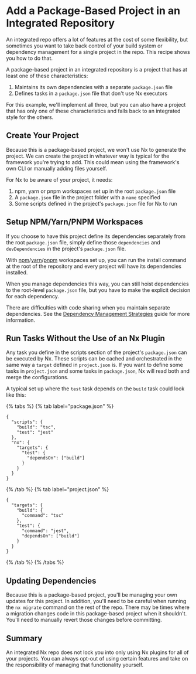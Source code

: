 # Add a Package-Based Project in an Integrated Repository

An integrated repo offers a lot of features at the cost of some flexibility, but sometimes you want to take back control of your build system or dependency management for a single project in the repo. This recipe shows you how to do that.

A package-based project in an integrated repository is a project that has at least one of these characteristics:

1. Maintains its own dependencies with a separate `package.json` file
2. Defines tasks in a `package.json` file that don't use Nx executors

For this example, we'll implement all three, but you can also have a project that has only one of these characteristics and falls back to an integrated style for the others.

## Create Your Project

Because this is a package-based project, we won't use Nx to generate the project. We can create the project in whatever way is typical for the framework you're trying to add. This could mean using the framework's own CLI or manually adding files yourself.

For Nx to be aware of your project, it needs:

1. npm, yarn or pnpm workspaces set up in the root `package.json` file
2. A `package.json` file in the project folder with a `name` specified
3. Some scripts defined in the project's `package.json` file for Nx to run

## Setup NPM/Yarn/PNPM Workspaces

If you choose to have this project define its dependencies separately from the root `package.json` file, simply define those `dependencies` and `devDependencies` in the project's `package.json` file.

With [npm](https://docs.npmjs.com/cli/v7/using-npm/workspaces)/[yarn](https://classic.yarnpkg.com/lang/en/docs/workspaces/)/[pnpm](https://pnpm.io/workspaces) workspaces set up, you can run the install command at the root of the repository and every project will have its dependencies installed.

When you manage dependencies this way, you can still hoist dependencies to the root-level `package.json` file, but you have to make the explicit decision for each dependency.

There are difficulties with code sharing when you maintain separate dependencies. See the [Dependency Management Strategies](/more-concepts/dependency-management) guide for more information.

## Run Tasks Without the Use of an Nx Plugin

Any task you define in the scripts section of the project's `package.json` can be executed by Nx. These scripts can be cached and orchestrated in the same way a `target` defined in `project.json` is. If you want to define some tasks in `project.json` and some tasks in `package.json`, Nx will read both and merge the configurations.

A typical set up where the `test` task depends on the `build` task could look like this:

{% tabs %}
{% tab label="package.json" %}

```jsonc {% fileName="package.json"%}
{
  "scripts": {
    "build": "tsc",
    "test": "jest"
  },
  "nx": {
    "targets": {
      "test": {
        "dependsOn": ["build"]
      }
    }
  }
}
```

{% /tab %}
{% tab label="project.json" %}

```jsonc {% fileName="project.json"%}
{
  "targets": {
    "build": {
      "command": "tsc"
    },
    "test": {
      "command": "jest",
      "dependsOn": ["build"]
    }
  }
}
```

{% /tab %}
{% /tabs %}

## Updating Dependencies

Because this is a package-based project, you'll be managing your own updates for this project. In addition, you'll need to be careful when running the `nx migrate` command on the rest of the repo. There may be times where a migration changes code in this package-based project when it shouldn't. You'll need to manually revert those changes before committing.

## Summary

An integrated Nx repo does not lock you into only using Nx plugins for all of your projects. You can always opt-out of using certain features and take on the responsibility of managing that functionality yourself.
